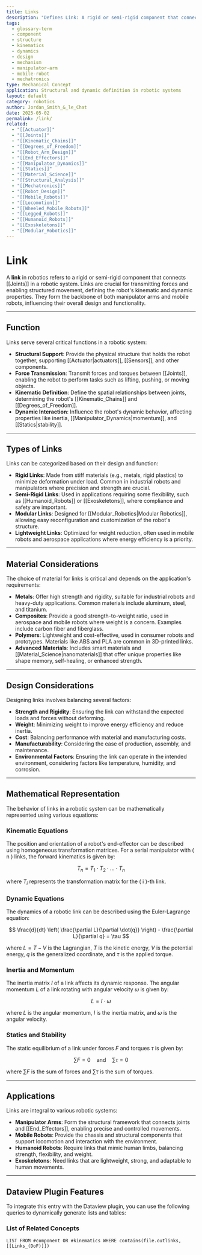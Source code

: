 ```yaml
---
title: Links
description: "Defines Link: A rigid or semi-rigid component that connects joints in a robotic system, enabling structured movement and force transmission. Links are essential for defining the kinematic and dynamic properties of robots, both in manipulators and mobile robots."
tags:
  - glossary-term
  - component
  - structure
  - kinematics
  - dynamics
  - design
  - mechanism
  - manipulator-arm
  - mobile-robot
  - mechatronics
type: Mechanical Concept
application: Structural and dynamic definition in robotic systems
layout: default
category: robotics
author: Jordan_Smith_&_le_Chat
date: 2025-05-02
permalink: /link/
related:
  - "[[Actuator]]"
  - "[[Joints]]"
  - "[[Kinematic_Chains]]"
  - "[[Degrees_of_Freedom]]"
  - "[[Robot_Arm_Design]]"
  - "[[End_Effectors]]"
  - "[[Manipulator_Dynamics]]"
  - "[[Statics]]"
  - "[[Material_Science]]"
  - "[[Structural_Analysis]]"
  - "[[Mechatronics]]"
  - "[[Robot_Design]]"
  - "[[Mobile_Robots]]"
  - "[[Locomotion]]"
  - "[[Wheeled_Mobile_Robots]]"
  - "[[Legged_Robots]]"
  - "[[Humanoid_Robots]]"
  - "[[Exoskeletons]]"
  - "[[Modular_Robotics]]"
---
```


# Link

A **link** in robotics refers to a rigid or semi-rigid component that connects [[Joints]] in a robotic system. Links are crucial for transmitting forces and enabling structured movement, defining the robot's kinematic and dynamic properties. They form the backbone of both manipulator arms and mobile robots, influencing their overall design and functionality.

---

## Function

Links serve several critical functions in a robotic system:

* **Structural Support**: Provide the physical structure that holds the robot together, supporting [[Actuator|actuators]], [[Sensors]], and other components.
* **Force Transmission**: Transmit forces and torques between [[Joints]], enabling the robot to perform tasks such as lifting, pushing, or moving objects.
* **Kinematic Definition**: Define the spatial relationships between joints, determining the robot's [[Kinematic_Chains]] and [[Degrees_of_Freedom]].
* **Dynamic Interaction**: Influence the robot's dynamic behavior, affecting properties like inertia, [[Manipulator_Dynamics|momentum]], and [[Statics|stability]].

---

## Types of Links

Links can be categorized based on their design and function:

* **Rigid Links**: Made from stiff materials (e.g., metals, rigid plastics) to minimize deformation under load. Common in industrial robots and manipulators where precision and strength are crucial.
* **Semi-Rigid Links**: Used in applications requiring some flexibility, such as [[Humanoid_Robots]] or [[Exoskeletons]], where compliance and safety are important.
* **Modular Links**: Designed for [[Modular_Robotics|Modular Robotics]], allowing easy reconfiguration and customization of the robot's structure.
* **Lightweight Links**: Optimized for weight reduction, often used in mobile robots and aerospace applications where energy efficiency is a priority.

---

## Material Considerations

The choice of material for links is critical and depends on the application's requirements:

* **Metals**: Offer high strength and rigidity, suitable for industrial robots and heavy-duty applications. Common materials include aluminum, steel, and titanium.
* **Composites**: Provide a good strength-to-weight ratio, used in aerospace and mobile robots where weight is a concern. Examples include carbon fiber and fiberglass.
* **Polymers**: Lightweight and cost-effective, used in consumer robots and prototypes. Materials like ABS and PLA are common in 3D-printed links.
* **Advanced Materials**: Includes smart materials and [[Material_Science|nanomaterials]] that offer unique properties like shape memory, self-healing, or enhanced strength.

---

## Design Considerations

Designing links involves balancing several factors:

* **Strength and Rigidity**: Ensuring the link can withstand the expected loads and forces without deforming.
* **Weight**: Minimizing weight to improve energy efficiency and reduce inertia.
* **Cost**: Balancing performance with material and manufacturing costs.
* **Manufacturability**: Considering the ease of production, assembly, and maintenance.
* **Environmental Factors**: Ensuring the link can operate in the intended environment, considering factors like temperature, humidity, and corrosion.

---

## Mathematical Representation

The behavior of links in a robotic system can be mathematically represented using various equations:

### Kinematic Equations

The position and orientation of a robot's end-effector can be described using homogeneous transformation matrices. For a serial manipulator with \( n \) links, the forward kinematics is given by:

$$
T_n = T_1 \cdot T_2 \cdot \ldots \cdot T_n
$$

where $T_i$ represents the transformation matrix for the \( i \)-th link.

### Dynamic Equations

The dynamics of a robotic link can be described using the Euler-Lagrange equation:

$$
\frac{d}{dt} \left( \frac{\partial L}{\partial \dot{q}} \right) - \frac{\partial L}{\partial q} = \tau
$$

where $L = T - V$ is the Lagrangian, $T$ is the kinetic energy, $V$ is the potential energy, $q$ is the generalized coordinate, and $\tau$ is the applied torque.

### Inertia and Momentum

The inertia matrix $I$ of a link affects its dynamic response. The angular momentum $L$ of a link rotating with angular velocity $\omega$ is given by:

$$
L = I \cdot \omega
$$

where $L$ is the angular momentum, $I$ is the inertia matrix, and $\omega$ is the angular velocity.

### Statics and Stability

The static equilibrium of a link under forces $F$ and torques $\tau$ is given by:

$$
\sum F = 0 \quad \text{and} \quad \sum \tau = 0
$$

where $\sum F$ is the sum of forces and $\sum \tau$ is the sum of torques.

---

## Applications

Links are integral to various robotic systems:

* **Manipulator Arms**: Form the structural framework that connects joints and [[End_Effectors]], enabling precise and controlled movements.
* **Mobile Robots**: Provide the chassis and structural components that support locomotion and interaction with the environment.
* **Humanoid Robots**: Require links that mimic human limbs, balancing strength, flexibility, and weight.
* **Exoskeletons**: Need links that are lightweight, strong, and adaptable to human movements.

---

## Dataview Plugin Features

To integrate this entry with the Dataview plugin, you can use the following queries to dynamically generate lists and tables:

### List of Related Concepts

```dataview
LIST FROM #component OR #kinematics WHERE contains(file.outlinks, [[Links_(DoF)]])
````